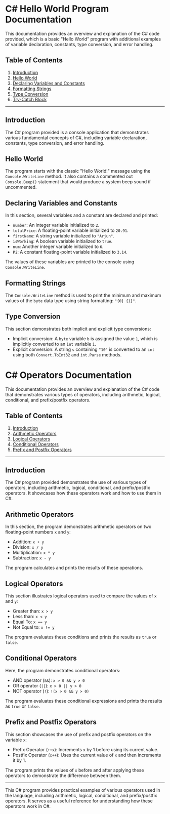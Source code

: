 # C# Hello World Program Documentation

This documentation provides an overview and explanation of the C# code provided, which is a basic "Hello World" program with additional examples of variable declaration, constants, type conversion, and error handling.

## Table of Contents

1. [Introduction](#introduction)
2. [Hello World](#hello-world)
3. [Declaring Variables and Constants](#declaring-variables-and-constants)
4. [Formatting Strings](#formatting-strings)
5. [Type Conversion](#type-conversion)
6. [Try-Catch Block](#try-catch-block)

---

## Introduction <a name="introduction"></a>

The C# program provided is a console application that demonstrates various fundamental concepts of C#, including variable declaration, constants, type conversion, and error handling.

## Hello World <a name="hello-world"></a>

The program starts with the classic "Hello World!" message using the `Console.WriteLine` method. It also contains a commented out `Console.Beep()` statement that would produce a system beep sound if uncommented.

## Declaring Variables and Constants <a name="declaring-variables-and-constants"></a>

In this section, several variables and a constant are declared and printed:

- `number`: An integer variable initialized to `2`.
- `totalPrice`: A floating-point variable initialized to `20.91`.
- `firstName`: A string variable initialized to `"Arjun"`.
- `isWorking`: A boolean variable initialized to `true`.
- `num`: Another integer variable initialized to `6`.
- `Pi`: A constant floating-point variable initialized to `3.14`.

The values of these variables are printed to the console using `Console.WriteLine`.

## Formatting Strings <a name="formatting-strings"></a>

The `Console.WriteLine` method is used to print the minimum and maximum values of the `byte` data type using string formatting: `"{0} {1}"`.

## Type Conversion <a name="type-conversion"></a>

This section demonstrates both implicit and explicit type conversions:

- Implicit conversion: A `byte` variable `b` is assigned the value `1`, which is implicitly converted to an `int` variable `i`.
- Explicit conversion: A string `s` containing `"10"` is converted to an `int` using both `Convert.ToInt32` and `int.Parse` methods.

# C# Operators Documentation

This documentation provides an overview and explanation of the C# code that demonstrates various types of operators, including arithmetic, logical, conditional, and prefix/postfix operators.

## Table of Contents

1. [Introduction](#introduction)
2. [Arithmetic Operators](#arithmetic-operators)
3. [Logical Operators](#logical-operators)
4. [Conditional Operators](#conditional-operators)
5. [Prefix and Postfix Operators](#prefix-and-postfix-operators)

---

## Introduction <a name="introduction"></a>

The C# program provided demonstrates the use of various types of operators, including arithmetic, logical, conditional, and prefix/postfix operators. It showcases how these operators work and how to use them in C#.

## Arithmetic Operators <a name="arithmetic-operators"></a>

In this section, the program demonstrates arithmetic operators on two floating-point numbers `x` and `y`:

- Addition: `x + y`
- Division: `x / y`
- Multiplication: `x * y`
- Subtraction: `x - y`

The program calculates and prints the results of these operations.

## Logical Operators <a name="logical-operators"></a>

This section illustrates logical operators used to compare the values of `x` and `y`:

- Greater than: `x > y`
- Less than: `x < y`
- Equal To: `x == y`
- Not Equal to: `x != y`

The program evaluates these conditions and prints the results as `true` or `false`.

## Conditional Operators <a name="conditional-operators"></a>

Here, the program demonstrates conditional operators:

- AND operator (`&&`): `x > 0 && y > 0`
- OR operator (`||`): `x > 0 || y > 0`
- NOT operator (`!`): `!(x > 0 && y > 0)`

The program evaluates these conditional expressions and prints the results as `true` or `false`.

## Prefix and Postfix Operators <a name="prefix-and-postfix-operators"></a>

This section showcases the use of prefix and postfix operators on the variable `x`:

- Prefix Operator (`++x`): Increments `x` by 1 before using its current value.
- Postfix Operator (`x++`): Uses the current value of `x` and then increments it by 1.

The program prints the values of `x` before and after applying these operators to demonstrate the difference between them.

---

This C# program provides practical examples of various operators used in the language, including arithmetic, logical, conditional, and prefix/postfix operators. It serves as a useful reference for understanding how these operators work in C#.




